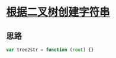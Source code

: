 # [根据二叉树创建字符串](https://leetcode-cn.com/problems/construct-string-from-binary-tree/)

## 思路

```js
var tree2str = function (root) {}
```
